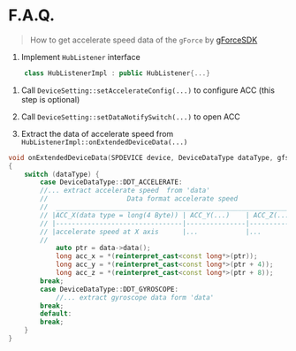 # F.A.Q.

> How to get accelerate speed data of the `gForce`  by [gForceSDK](https://github.com/oymotion/gForceSDK/releases)
 
 

1. Implement `HubListener` interface  
```c++
	class HubListenerImpl : public HubListener{...}
```
1. Call `DeviceSetting::setAccelerateConfig(...)` to configure ACC (this step is optional)

2. Call `DeviceSetting::setDataNotifySwitch(...)` to open ACC 

3. Extract the data of accelerate speed  from `HubListenerImpl::onExtendedDeviceData(...)`
```c++
void onExtendedDeviceData(SPDEVICE device, DeviceDataType dataType, gfsPtr<const vector<GF_UINT8>> data) override
{
	switch (dataType) {
		case DeviceDataType::DDT_ACCELERATE:
		//... extract accelerate speed  from 'data'
		//                    Data format accelerate speed 
		//  _________________________________________________________________              
		// |ACC_X(data type = long(4 Byte)) | ACC_Y(...)    | ACC_Z(...)    |
		// |--------------------------------|---------------|---------------|
		// |accelerate speed at X axis      |...            |...            |
		// 
			auto ptr = data->data();
			long acc_x = *(reinterpret_cast<const long*>(ptr));
			long acc_y = *(reinterpret_cast<const long*>(ptr + 4));
			long acc_z = *(reinterpret_cast<const long*>(ptr + 8));
		break;
		case DeviceDataType::DDT_GYROSCOPE:
			//... extract gyroscope data form 'data'
		break;
		default:
		break;
	}
}
```